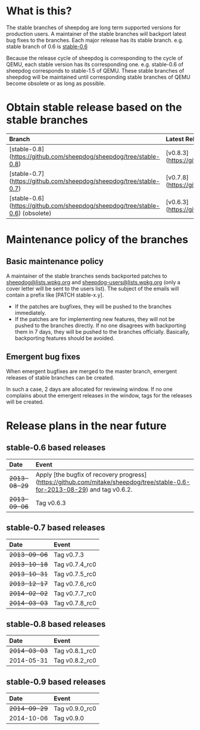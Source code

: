 # What is this?
The stable branches of sheepdog are long term supported versions for production users. A maintainer of the stable branches will backport latest bug fixes to the branches.
Each major release has its stable branch. e.g. stable branch of 0.6 is [stable-0.6](https://github.com/collie/sheepdog/tree/stable-0.6)

Because the release cycle of sheepdog is corresponding to the cycle of QEMU, each stable version has its corresponding one. e.g. stable-0.6 of sheepdog corresponds to stable-1.5 of QEMU.
These stable branches of sheepdog will be maintained until corresponding stable branches of QEMU become obsolete or as long as possible.

# Obtain stable release based on the stable branches
| Branch | Latest Release (tag)      | Corresponding stable version of QEMU |
|:-----------|:-----------|:-----------|
| [stable-0.8] (https://github.com/sheepdog/sheepdog/tree/stable-0.8) | [v0.8.3] (https://github.com/sheepdog/sheepdog/releases/tag/v0.8.3) | [stable-1.7] (http://git.qemu.org/?p=qemu.git;a=shortlog;h=refs/heads/stable-1.7) - [tar.bz2](http://wiki.qemu-project.org/download/qemu-1.7.2.tar.bz2) |
| [stable-0.7] (https://github.com/sheepdog/sheepdog/tree/stable-0.7) | [v0.7.8] (https://github.com/sheepdog/sheepdog/releases/tag/v0.7.8) | [stable-1.6] (http://git.qemu.org/?p=qemu.git;a=shortlog;h=refs/heads/stable-1.6) |
| [stable-0.6] (https://github.com/sheepdog/sheepdog/tree/stable-0.6) (obsolete) | [v0.6.3] (https://github.com/sheepdog/sheepdog/releases/tag/v0.6.3) | [stable-1.5] (http://git.qemu.org/?p=qemu.git;a=shortlog;h=refs/heads/stable-1.5) |

# Maintenance policy of the branches
## Basic maintenance policy
A maintainer of the stable branches sends backported patches to sheepdog@lists.wpkg.org and sheepdog-users@lists.wpkg.org (only a cover letter will be sent to the users list). The subject of the emails will contain a prefix like [PATCH stable-x.y].
- If the patches are bugfixes, they will be pushed to the branches immediately.
- If the patches are for implementing new features, they will not be pushed to the branches directly. If no one disagrees with backporting them in 7 days, they will be pushed to the branches officially. Basically, backporting features should be avoided.

## Emergent bug fixes
When emergent bugfixes are merged to the master branch, emergent releases of stable branches can be created. 

In such a case, 2 days are allocated for reviewing window. If no one complains about the emergent releases in the window, tags for the releases will be created.

# Release plans in the near future

## stable-0.6 based releases
| Date       | Event                                                                           |
|:-----------|:--------------------------------------------------------------------------------|
| ~~2013-08-29~~ | Apply [the bugfix of recovery progress] (https://github.com/mitake/sheepdog/tree/stable-0.6-for-2013-08-29) and tag v0.6.2.       |
| ~~2013-09-06~~ | Tag v0.6.3       |

## stable-0.7 based releases
| Date       | Event                                                                           |
|:-----------|:--------------------------------------------------------------------------------|
| ~~2013-09-06~~ | Tag v0.7.3       |
| ~~2013-10-18~~ | Tag v0.7.4_rc0       |
| ~~2013-10-31~~ | Tag v0.7.5_rc0       |
| ~~2013-12-17~~ | Tag v0.7.6_rc0       |
| ~~2014-02-02~~ | Tag v0.7.7_rc0       |
| ~~2014-03-03~~ | Tag v0.7.8_rc0       |

## stable-0.8 based releases
| Date       | Event                                                                           |
|:-----------|:--------------------------------------------------------------------------------|
| ~~2014-03-03~~ | Tag v0.8.1_rc0       |
| 2014-05-31 | Tag v0.8.2_rc0       |

## stable-0.9 based releases
| Date       | Event                                                                           |
|:-----------|:--------------------------------------------------------------------------------|
| ~~2014-09-29~~ | Tag v0.9.0_rc0       |
| 2014-10-06 | Tag v0.9.0       |
